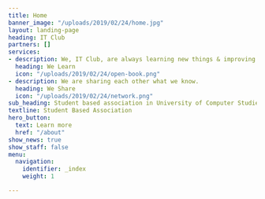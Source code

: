 ```yaml
---
title: Home
banner_image: "/uploads/2019/02/24/home.jpg"
layout: landing-page
heading: IT Club
partners: []
services:
- description: We, IT Club, are always learning new things & improving our skills.
  heading: We Learn
  icon: "/uploads/2019/02/24/open-book.png"
- description: We are sharing each other what we know.
  heading: We Share
  icon: "/uploads/2019/02/24/network.png"
sub_heading: Student based association in University of Computer Studies (Maubin))
textline: Student Based Association
hero_button:
  text: Learn more
  href: "/about"
show_news: true
show_staff: false
menu:
  navigation:
    identifier: _index
    weight: 1

---
```


